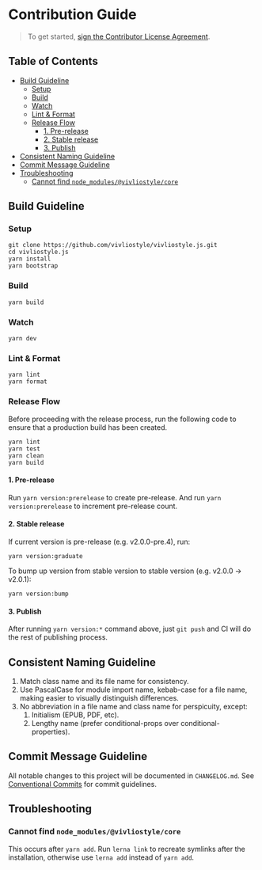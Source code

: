 # Contribution Guide

> To get started, <a href="https://cla-assistant.io/vivliostyle/vivliostyle.js">sign the Contributor License Agreement</a>.

## Table of Contents

<!-- START doctoc generated TOC please keep comment here to allow auto update -->
<!-- DON'T EDIT THIS SECTION, INSTEAD RE-RUN doctoc TO UPDATE -->

- [Build Guideline](#build-guideline)
  - [Setup](#setup)
  - [Build](#build)
  - [Watch](#watch)
  - [Lint & Format](#lint--format)
  - [Release Flow](#release-flow)
    - [1. Pre-release](#1-pre-release)
    - [2. Stable release](#2-stable-release)
    - [3. Publish](#3-publish)
- [Consistent Naming Guideline](#consistent-naming-guideline)
- [Commit Message Guideline](#commit-message-guideline)
- [Troubleshooting](#troubleshooting)
  - [Cannot find `node_modules/@vivliostyle/core`](#cannot-find-node_modulesvivliostylecore)

<!-- END doctoc generated TOC please keep comment here to allow auto update -->

## Build Guideline

### Setup

```
git clone https://github.com/vivliostyle/vivliostyle.js.git
cd vivliostyle.js
yarn install
yarn bootstrap
```

### Build

```
yarn build
```

### Watch

```
yarn dev
```

### Lint & Format

```
yarn lint
yarn format
```

### Release Flow

Before proceeding with the release process, run the following code to ensure that a production build has been created.

```
yarn lint
yarn test
yarn clean
yarn build
```

#### 1. Pre-release

Run `yarn version:prerelease` to create pre-release. And run `yarn version:prerelease` to increment pre-release count.

#### 2. Stable release

If current version is pre-release (e.g. v2.0.0-pre.4), run:

```
yarn version:graduate
```

To bump up version from stable version to stable version (e.g. v2.0.0 -> v2.0.1):

```
yarn version:bump
```

#### 3. Publish

After running `yarn version:*` command above, just `git push` and CI will do the rest of publishing process.

## Consistent Naming Guideline

1. Match class name and its file name for consistency.
2. Use PascalCase for module import name, kebab-case for a file name, making easier to visually distinguish differences.
3. No abbreviation in a file name and class name for perspicuity, except:
   1. Initialism (EPUB, PDF, etc).
   2. Lengthy name (prefer conditional-props over conditional-properties).

## Commit Message Guideline

All notable changes to this project will be documented in `CHANGELOG.md`.
See [Conventional Commits](https://conventionalcommits.org) for commit guidelines.

## Troubleshooting

### Cannot find `node_modules/@vivliostyle/core`

This occurs after `yarn add`. Run `lerna link` to recreate symlinks after the installation, otherwise use `lerna add` instead of `yarn add`.
